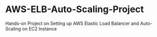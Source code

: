 # AWS-ELB-Auto-Scaling-Project
Hands-on Project on Setting up AWS Elastic Load Balancer and Auto-Scaling on EC2 Instance
